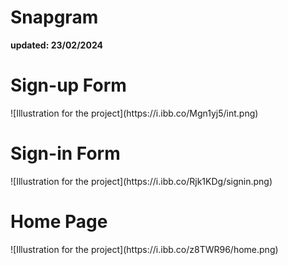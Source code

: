 # Snapgram
<b>updated: 23/02/2024</b>

<h1>Sign-up Form</h1>
![Illustration for the project](https://i.ibb.co/Mgn1yj5/int.png)

<h1>Sign-in Form</h1>
![Illustration for the project](https://i.ibb.co/Rjk1KDg/signin.png)

<h1>Home Page</h1>
![Illustration for the project](https://i.ibb.co/z8TWR96/home.png)
